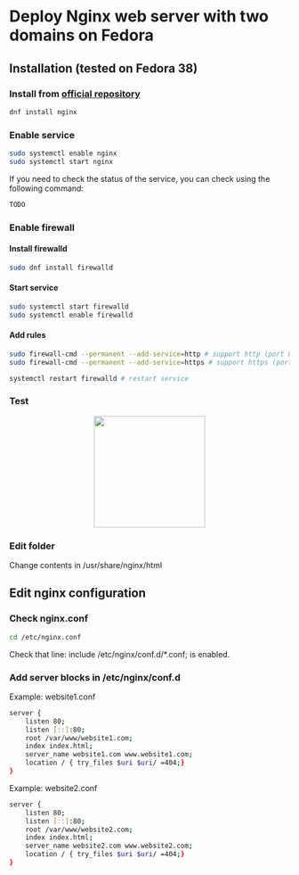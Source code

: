 # Deploy Nginx web server with two domains on Fedora

## Installation (tested on Fedora 38)

### Install from [official repository](https://src.fedoraproject.org/rpms/nginx)

```bash
dnf install nginx
```

### Enable service

```bash
sudo systemctl enable nginx
sudo systemctl start nginx
```

If you need to check the status of the service, you can check using the following command:

```bash
TODO
```

### Enable firewall

#### Install firewalld

```bash
sudo dnf install firewalld
```

#### Start service
```bash
sudo systemctl start firewalld
sudo systemctl enable firewalld
```

#### Add rules
```bash
sudo firewall-cmd --permanent --add-service=http # support http (port 80)
sudo firewall-cmd --permanent --add-service=https # support https (port 443)

systemctl restart firewalld # restart service
```

### Test

<p align="center">
  <img width="200" src="https://raw.githubusercontent.com/firefly-cpp/shell-scripts-and-configurations/main/.github/imgs/fedora-nginx-test.png">
</p>

### Edit folder
Change contents in /usr/share/nginx/html

## Edit nginx configuration

### Check nginx.conf
```bash
cd /etc/nginx.conf
```

Check that line: include /etc/nginx/conf.d/*.conf; is enabled.

### Add server blocks in /etc/nginx/conf.d

Example: website1.conf
```bash
server {
  	listen 80;
  	listen [::]:80;
	root /var/www/website1.com;
	index index.html;
	server_name website1.com www.website1.com;
	location / { try_files $uri $uri/ =404;}
}
```

Example: website2.conf
```bash
server {
  	listen 80;
  	listen [::]:80;
	root /var/www/website2.com;
	index index.html;
	server_name website2.com www.website2.com;
	location / { try_files $uri $uri/ =404;}
}
```
